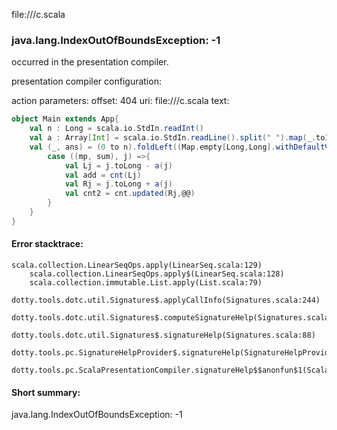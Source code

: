 file://<WORKSPACE>/c.scala
### java.lang.IndexOutOfBoundsException: -1

occurred in the presentation compiler.

presentation compiler configuration:


action parameters:
offset: 404
uri: file://<WORKSPACE>/c.scala
text:
```scala
object Main extends App{
    val n : Long = scala.io.StdIn.readInt()
    val a : Array[Int] = scala.io.StdIn.readLine().split(" ").map(_.toInt)
    val (_, ans) = (0 to n).foldLeft((Map.empty[Long,Long].withDefaultValue(0L),0L)){
        case ((mp, sum), j) =>{
            val Lj = j.toLong - a(j)
            val add = cnt(Lj)
            val Rj = j.toLong + a(j)
            val cnt2 = cnt.updated(Rj,@@)
        }
    }
}
```



#### Error stacktrace:

```
scala.collection.LinearSeqOps.apply(LinearSeq.scala:129)
	scala.collection.LinearSeqOps.apply$(LinearSeq.scala:128)
	scala.collection.immutable.List.apply(List.scala:79)
	dotty.tools.dotc.util.Signatures$.applyCallInfo(Signatures.scala:244)
	dotty.tools.dotc.util.Signatures$.computeSignatureHelp(Signatures.scala:101)
	dotty.tools.dotc.util.Signatures$.signatureHelp(Signatures.scala:88)
	dotty.tools.pc.SignatureHelpProvider$.signatureHelp(SignatureHelpProvider.scala:46)
	dotty.tools.pc.ScalaPresentationCompiler.signatureHelp$$anonfun$1(ScalaPresentationCompiler.scala:435)
```
#### Short summary: 

java.lang.IndexOutOfBoundsException: -1